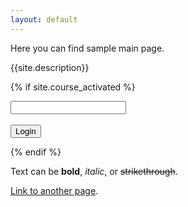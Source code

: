 ```yaml
---
layout: default
---
```


Here you can find sample main page.

{{site.description}}

{% if site.course_activated %}

<div id="passw">
        <div>
            <input type="password" id="password" onkeydown="if (event.keyCode == 13) document.getElementById('button').click()" />
            <!-- IMPORTANT! this part is so if you click enter, it works. -->
        </div>
        <div>
            <br/>
            <input id="button" type="button" value="Login" onclick="checkPassword()" />
        </div>
    </div>
<div id="HIDDENDIV" style="display: none;">
<iframe  name="jitsiConferenceFrame0" id="jitsiConferenceFrame0" allowfullscreen="true" style="min-height: 500px; width: 100%; border: 0px;" allow="camera; microphone" src="{{site.meeting_link}}"></iframe>
  </div>

{% endif %}


Text can be **bold**, _italic_, or ~~strikethrough~~.

[Link to another page](./another-page).

<script src="js/md5.js"></script>
<script>
	console.log(md5("denemece"));
    function checkPassword() {
        if (md5(document.getElementById('password').value) == '5a6d81ef4958c7881ccac2790cdafc0a') {
            document.getElementById('HIDDENDIV').style.display = 'block';
            document.getElementById('passw').style.display = 'none';
        } else {
            alert('Invalid Password!');
            password.setSelectionRange(0, password.value.length);
        }
    }
</script>
